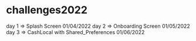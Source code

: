 # challenges2022

day 1 => Splash Screen 01/04/2022
day 2 => Onboarding Screen 01/05/2022
day 3 => CashLocal with Shared_Preferences 01/06/2022